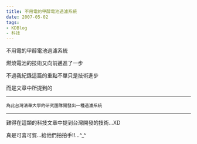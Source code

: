 ```yaml
---
title: 不用電的甲醇電池過濾系統
date: 2007-05-02
tags:
- KDBlog
- 科技
---
```

不用電的甲醇電池過濾系統



燃燒電池的技術又向前邁進了一步

不過我紀錄這篇的重點不單只是技術進步

而是文章中所提到的

---

`為此台灣清華大學的研究團隊開發出一種過濾系統`

---

難得在這類的科技文章中提到台灣開發的技術...XD

真是可喜可賀...給他們拍拍手!!...^_^

